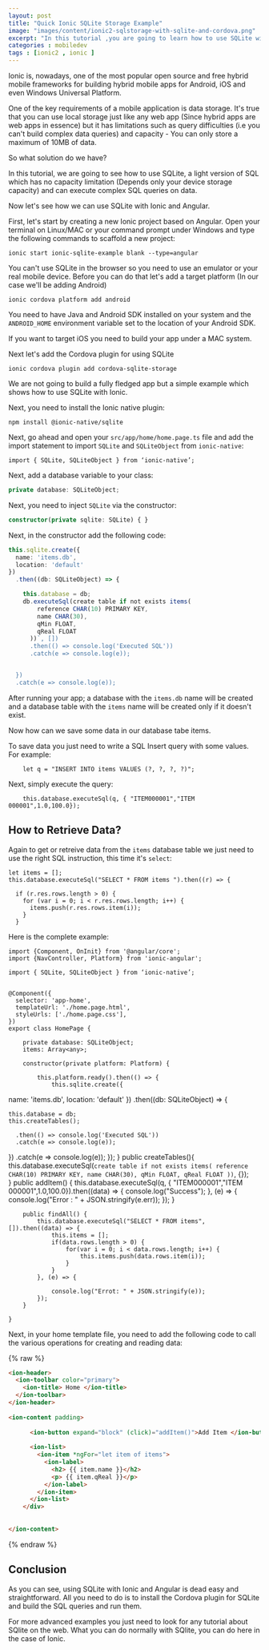 ```yaml
---
layout: post
title: "Quick Ionic SQLite Storage Example"
image: "images/content/ionic2-sqlstorage-with-sqlite-and-cordova.png"
excerpt: "In this tutorial ,you are going to learn how to use SQLite with Ionic 2 ,Cordova and Ionic Native for data storage on Android and iOS mobile apps"
categories : mobiledev
tags : [ionic2 , ionic ]
---
```


Ionic  is, nowadays, one of the most popular open source and free hybrid mobile frameworks for building hybrid mobile apps for Android, iOS and even Windows Universal Platform.

One of the key requirements of a mobile application is data storage. It's true that you can use local storage 
just like any web app (Since hybrid apps are web apps in essence) but it has limitations such as query difficulties 
(i.e you can't build complex data queries) and capacity - You can only store a maximum of 10MB of data.

So what solution do we have?

In this tutorial, we are going to see how to use SQLite, a light version of SQL which has no capacity limitation 
(Depends only your device storage capacity) and can execute complex SQL queries on data.

Now let's see how we can use SQLite with Ionic  and Angular.

First, let's start by creating a new Ionic  project based on Angular. Open your terminal on Linux/MAC or your command prompt
under Windows and type the following commands to scaffold a new project:

    ionic start ionic-sqlite-example blank --type=angular 

You can't use SQLite in the browser so you need to use an emulator or your real mobile device. Before you 
 can do that let's add a target platform (In our case we'll be adding Android)

    ionic cordova platform add android 

You need to have Java and Android SDK installed on your system and the `ANDROID_HOME` environment variable set to 
the location of your Android SDK.

If you want to target iOS you need to build your app under a MAC system.

Next let's add the Cordova plugin for using SQLite 

    ionic cordova plugin add cordova-sqlite-storage

We are not going to build a fully fledged app but a simple example which shows how to use SQLite with Ionic.

Next, you need to install the Ionic native plugin:

    npm install @ionic-native/sqlite

Next, go ahead and open your `src/app/home/home.page.ts` file and add the import statement to import `SQLite` and `SQLiteObject` from `ionic-native`: 

    import { SQLite, SQLiteObject } from ‘ionic-native’;  

Next, add a database variable to your class:

```ts
private database: SQLiteObject;
```

Next, you need to inject `SQLite` via the constructor:

```ts
constructor(private sqlite: SQLite) { }
```

Next, in the constructor add the following code:

```ts
this.sqlite.create({
  name: 'items.db',
  location: 'default'
})
  .then((db: SQLiteObject) => {

    this.database = db;  
    db.executeSql(create table if not exists items(
        reference CHAR(10) PRIMARY KEY,
        name CHAR(30),
        qMin FLOAT,
        qReal FLOAT
      ))`, [])
      .then(() => console.log('Executed SQL'))
      .catch(e => console.log(e));


  })
  .catch(e => console.log(e));
```

After running your app; a database with the `items.db` name will be created and a database table with
the `items` name will be created only if it doesn't exist.

Now how can we save some data in our database tabe items.

To save data you just need to write a SQL Insert query with some values. For example: 

        let q = "INSERT INTO items VALUES (?, ?, ?, ?)";

Next, simply execute the query: 

        this.database.executeSql(q, { "ITEM000001","ITEM 000001",1.0,100.0});

## How to Retrieve Data?

Again to get or retreive data from the `items` database table we just need to use the right SQL instruction, this time
it's `select`:

    let items = [];
    this.database.executeSql("SELECT * FROM items ").then((r) => {
      
      if (r.res.rows.length > 0) {
        for (var i = 0; i < r.res.rows.length; i++) {
          items.push(r.res.rows.item(i));
        }
      }

Here is the complete example: 


    import {Component, OnInit} from '@angular/core';
    import {NavController, Platform} from 'ionic-angular';
    
    import { SQLite, SQLiteObject } from ‘ionic-native’;  
    

    @Component({
      selector: 'app-home',
      templateUrl: './home.page.html',
      styleUrls: ['./home.page.css'],
    })
    export class HomePage {
    
        private database: SQLiteObject;
        items: Array<any>;
    
        constructor(private platform: Platform) {
            
            this.platform.ready().then(() => {
                this.sqlite.create({
  name: 'items.db',
  location: 'default'
})
  .then((db: SQLiteObject) => {

    this.database = db;  
    this.createTables();

      .then(() => console.log('Executed SQL'))
      .catch(e => console.log(e));


  })
  .catch(e => console.log(e));
            });
        }
        public createTables(){
            this.database.executeSql(`create table if not exists items(
                reference CHAR(10) PRIMARY KEY,
                name CHAR(30),
                qMin FLOAT,
                qReal FLOAT
            ))`, {});            
        }
        public addItem() {
            this.database.executeSql(q, { "ITEM000001","ITEM 000001",1.0,100.0}).then((data) => {
                console.log("Success");
            }, (e) => {
                console.log("Error :  " + JSON.stringify(e.err));
            });
        }
    
        public findAll() {
            this.database.executeSql("SELECT * FROM items", []).then((data) => {
                this.items = [];
                if(data.rows.length > 0) {
                    for(var i = 0; i < data.rows.length; i++) {
                        this.items.push(data.rows.item(i));
                    }
                }
            }, (e) => {

                console.log("Errot: " + JSON.stringify(e));
            });
        }
    
    }

Next, in your home template file, you need to add the following code to call the various operations for creating and reading data:

{% raw %}
```html
<ion-header>
  <ion-toolbar color="primary">
    <ion-title> Home </ion-title>
  </ion-toolbar>
</ion-header>
 
<ion-content padding>
 
      <ion-button expand="block" (click)="addItem()">Add Item </ion-button>
 
      <ion-list>
        <ion-item *ngFor="let item of items">
          <ion-label>
            <h2> {{ item.name }}</h2>
            <p> {{ item.qReal }}</p>
          </ion-label>
        </ion-item>
      </ion-list>
    </div>
  
 
</ion-content>
```
{% endraw %}

## Conclusion 

As you can see, using SQLite with Ionic  and Angular is dead easy and straightforward. All you need to do is to install the Cordova plugin for SQLite and build the SQL queries and run them.

For more advanced examples you just need to look for any tutorial about SQlite on the web. What you can do normally with SQlite, you can do here in the case of Ionic.       